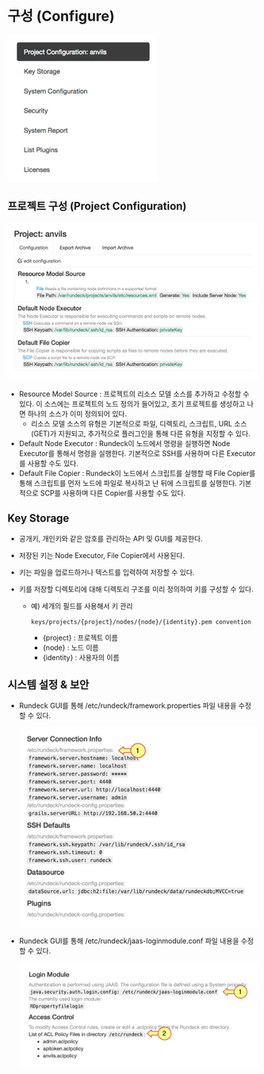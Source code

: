 # 구성 (Configure)
![](images/configure.png)

## 프로젝트 구성 (Project Configuration)

![](images/configure_project.png)

* Resource Model Source : 프로젝트의 리소스 모델 소스를 추가하고 수정할 수 있다. 이 소스에는 프로젝트의 노드 정의가 들어있고, 초기 프로젝트를 생성하고 나면 하나의 소스가 이미 정의되어 있다. 
  * 리소스 모델 소스의 유형은 기본적으로 파일, 디렉토리, 스크립트, URL 소스(GET)가 지원되고, 추가적으로 플러그인을 통해 다른 유형을 지정할 수 있다.
* Default Node Executor : Rundeck이 노드에서 명령을 실행하면 Node Executor를 통해서 명령을 실행한다. 기본적으로 SSH를 사용하며 다른 Executor를 사용할 수도 있다.
* Default File Copier : Rundeck이 노드에서 스크립트를 실행할 때 File Copier를 통해 스크립트를 먼저 노드에 파일로 복사하고 난 뒤에 스크립트를 실행한다. 기본적으로 SCP를 사용하며 다른 Copier를 사용할 수도 있다.



## Key Storage

* 공개키, 개인키와 같은 암호를 관리하는 API 및 GUI를 제공한다.

* 저장된 키는 Node Executor, File Copier에서 사용된다.

* 키는 파일을 업로드하거나 텍스트를 입력하여 저장할 수 있다.

* 키를 저장할 디렉토리에 대해 디렉토리 구조를 미리 정의하여 키를 구성할 수 있다.

  * 예) 세개의 필드를 사용해서 키 관리

    ```
    keys/projects/{project}/nodes/{node}/{identity}.pem convention
    ```

    * {project} : 프로젝트 이름
    * {node} : 노드 이름
    * {identity} : 사용자의 이름



## 시스템 설정 & 보안

* Rundeck GUI를 통해 /etc/rundeck/framework.properties 파일 내용을 수정할 수 있다.

  ![](images/configure_system.png)

* Rundeck GUI를 통해 /etc/rundeck/jaas-loginmodule.conf 파일 내용을 수정할 수 있다.

  ![](images/configure_security.png)

  ​



